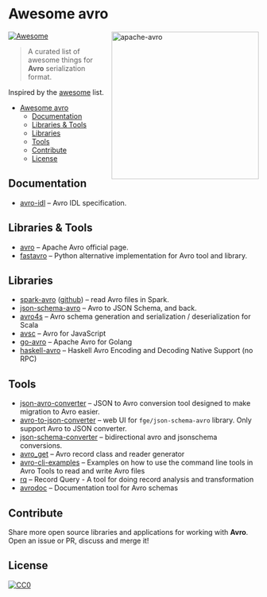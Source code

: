 # Awesome avro
[![Awesome](https://awesome.re/badge.svg)](https://awesome.re) [<img src="http://avro.apache.org/images/avro-logo.png" width="296" align="right" alt="apache-avro">](https://github.com/m0nhawk/awesome-avro)

> A curated list of awesome things for **Avro** serialization format.

Inspired by the [awesome](https://github.com/sindresorhus/awesome) list.

- [Awesome avro](#awesome-avro)
  - [Documentation](#documentation)
  - [Libraries & Tools](#libraries--tools)
  - [Libraries](#libraries)
  - [Tools](#tools)
  - [Contribute](#contribute)
  - [License](#license)

## Documentation

* [avro-idl](https://avro.apache.org/docs/current/idl.html) &ndash; Avro IDL specification.

## Libraries & Tools

* [avro](https://avro.apache.org/docs/current/index.html) &ndash; Apache Avro official page.
* [fastavro](https://fastavro.readthedocs.io/en/latest/) &ndash; Python alternative implementation for Avro tool and library.

## Libraries

* [spark-avro](https://docs.databricks.com/spark/latest/data-sources/read-avro.html) ([github](https://github.com/databricks/spark-avro)) &ndash; read Avro files in Spark.
* [json-schema-avro](https://github.com/fge/json-schema-avro) &ndash; Avro to JSON Schema, and back.
* [avro4s](https://github.com/sksamuel/avro4s) &ndash; Avro schema generation and serialization / deserialization for Scala
* [avsc](https://github.com/mtth/avsc) &ndash; Avro for JavaScript
* [go-avro](https://github.com/go-avro/avro) &ndash; Apache Avro for Golang
* [haskell-avro](https://github.com/haskell-works/avro) &ndash; Haskell Avro Encoding and Decoding Native Support (no RPC)

## Tools

* [json-avro-converter](https://github.com/allegro/json-avro-converter) &ndash; JSON to Avro conversion tool designed to make migration to Avro easier.
* [avro-to-json-converter](https://json-schema-validator.herokuapp.com/avro.jsp) &ndash; web UI for `fge/json-schema-avro` library. Only support Avro to JSON converter.
* [json-schema-converter](https://github.com/eevans/json-schema-converter) &ndash; bidirectional avro and jsonschema conversions.
* [avro_get](https://github.com/deepfakes/faceswap) &ndash; Avro record class and reader generator
* [avro-cli-examples](https://github.com/miguno/avro-cli-examples) &ndash; Examples on how to use the command line tools in Avro Tools to read and write Avro files
* [rq](https://github.com/dflemstr/rq) &ndash; Record Query - A tool for doing record analysis and transformation
* [avrodoc](https://github.com/ept/avrodoc) &ndash; Documentation tool for Avro schemas

## Contribute

Share more open source libraries and applications for working with **Avro**. Open an issue or PR, discuss and merge it!

## License

[![CC0](https://licensebuttons.net/p/zero/1.0/88x31.png)](https://creativecommons.org/publicdomain/zero/1.0/)
